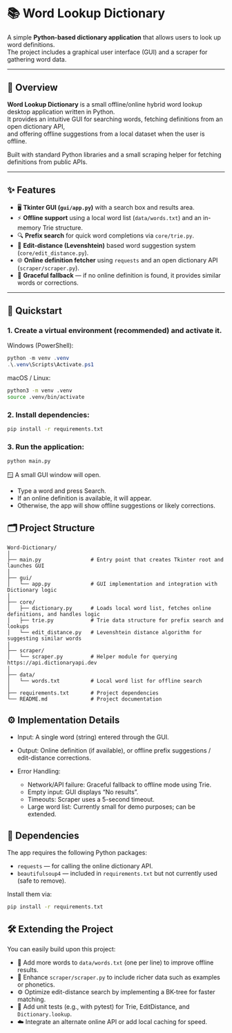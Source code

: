 # 📚 Word Lookup Dictionary

A simple **Python-based dictionary application** that allows users to look up word definitions.  
The project includes a graphical user interface (GUI) and a scraper for gathering word data.

---

## 🧠 Overview

**Word Lookup Dictionary** is a small offline/online hybrid word lookup desktop application written in Python.  
It provides an intuitive GUI for searching words, fetching definitions from an open dictionary API,  
and offering offline suggestions from a local dataset when the user is offline.

Built with standard Python libraries and a small scraping helper for fetching definitions from public APIs.

---

## ✨ Features

- 🖥️ **Tkinter GUI (`gui/app.py`)** with a search box and results area.  
- ⚡ **Offline support** using a local word list (`data/words.txt`) and an in-memory Trie structure.  
- 🔍 **Prefix search** for quick word completions via `core/trie.py`.  
- 🧩 **Edit-distance (Levenshtein)** based word suggestion system (`core/edit_distance.py`).  
- 🌐 **Online definition fetcher** using `requests` and an open dictionary API (`scraper/scraper.py`).  
- 🧾 **Graceful fallback** — if no online definition is found, it provides similar words or corrections.

---

## 🚀 Quickstart

### 1. Create a virtual environment (recommended) and activate it.

Windows (PowerShell):

```powershell
python -m venv .venv
.\.venv\Scripts\Activate.ps1
```

macOS / Linux:

```bash
python3 -m venv .venv
source .venv/bin/activate
```

### 2. Install dependencies:

```bash
pip install -r requirements.txt
```

### 3. Run the application:

```bash
python main.py
```

🪟 A small GUI window will open.

- Type a word and press Search.
- If an online definition is available, it will appear.
- Otherwise, the app will show offline suggestions or likely corrections.

## 🗂️ Project Structure

```
Word-Dictionary/
│
├── main.py                # Entry point that creates Tkinter root and launches GUI
│
├── gui/
│   └── app.py             # GUI implementation and integration with Dictionary logic
│
├── core/
│   ├── dictionary.py      # Loads local word list, fetches online definitions, and handles logic
│   ├── trie.py            # Trie data structure for prefix search and lookups
│   └── edit_distance.py   # Levenshtein distance algorithm for suggesting similar words
│
├── scraper/
│   └── scraper.py         # Helper module for querying https://api.dictionaryapi.dev
│
├── data/
│   └── words.txt          # Local word list for offline search
│
├── requirements.txt       # Project dependencies
└── README.md              # Project documentation
```

## ⚙️ Implementation Details

- Input: A single word (string) entered through the GUI.

- Output: Online definition (if available), or offline prefix suggestions / edit-distance corrections.

- Error Handling:
  - Network/API failure: Graceful fallback to offline mode using Trie.
  - Empty input: GUI displays “No results”.
  - Timeouts: Scraper uses a 5-second timeout.
  - Large word list: Currently small for demo purposes; can be extended.

## 🧩 Dependencies

The app requires the following Python packages:

- `requests` — for calling the online dictionary API.
- `beautifulsoup4` — included in `requirements.txt` but not currently used (safe to remove).

Install them via:

```bash
pip install -r requirements.txt
```

## 🛠️ Extending the Project

You can easily build upon this project:

- 📖 Add more words to `data/words.txt` (one per line) to improve offline results.
- 🧠 Enhance `scraper/scraper.py` to include richer data such as examples or phonetics.
- ⚙️ Optimize edit-distance search by implementing a BK-tree for faster matching.
- 🧪 Add unit tests (e.g., with pytest) for Trie, EditDistance, and `Dictionary.lookup`.
- ☁️ Integrate an alternate online API or add local caching for speed.
